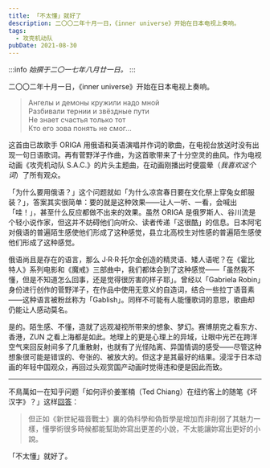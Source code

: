 ```yaml
---
title: 「不太懂」就好了
description: 二〇〇二年十月一日，《inner universe》开始在日本电视上奏响。
tags:
  - 攻壳机动队
pubDate: 2021-08-30
---
```


:::info
*始撰于二〇一七年八月廿一日。*
:::

二〇〇二年十月一日，《inner universe》开始在日本电视上奏响。

> Ангелы и демоны кружили надо мной  
> Разбивали тернии и звёздные пути  
> Не знает счастья только тот  
> Кто его зова понять не смог…

这首由已故歌手 ORIGA 用俄语和英语演唱并作词的歌曲，在电视台放送时没有出现一句日语歌词。再有菅野洋子作曲，为这首歌带来了十分空灵的曲风。作为电视动画《攻壳机动队 S.A.C.》的片头主题曲，在动画刚播出时便<span class="heti-em">震晕</span>（*我喜欢这个词*）了所有观众。

「为什么要用俄语？」这个问题就如「为什么凉宫春日要在文化祭上穿兔女郎服装？」，答案其实很简单：要的就是这种效果——让人一听、一看，会喊出「哇！」，甚至什么反应都做不出来的效果。虽然 ORIGA 是俄罗斯人、谷川流是个轻小说作家，但这并不妨碍他们向听众、读者传递「这很酷」的信息。日本阿宅对俄语的普遍陌生感使他们形成了这种感觉，县立北高校生对性感的普遍陌生感使他们形成了这种感觉。

俄语尚且是<span class="heti-em">存在</span>的语言，那么 J·R·R·托尔金创造的精灵语、矮人语呢？在《霍比特人》系列电影和《魔戒》三部曲中，我们都体会到了这种感觉——「虽然我不懂，但是不知道怎么回事，还是觉得很厉害的样子耶」。曾经以「Gabriela Robin」身份进行创作的菅野洋子，在作品中使用无意义的自造词，结合一些拉丁语音素——这种语言被粉丝称为「Gablish」。同样不可能有人能懂歌词的意思，歌曲却仍能让人感动莫名。

是的。陌生感、不懂，造就了远观凝视所带来的想象、梦幻。赛博朋克之看东方、香港，ZUN 之看上海都是如此。地理上的更是心理上的异域，让眼中光芒在跨洋空气来回反射间多了几重散射，也就有了光怪陆离、异国情调的感受——尽管这种想象很可能是错误的、夸张的、被放大的。但这才是其最好的结果。浸淫于日本动画的年轻中国观众，再回过头观赏国产动画时觉得违和便是因此而致。

<hr />

不鳥萬如一在知乎问题「如何评价姜峯楠（Ted Chiang）在纽约客上的随笔《坏汉字》？」这样[回答](https://www.zhihu.com/question/47205991/answer/147068792)：

> 但正如《新世紀福音戰士》裏的偽科學和偽哲學是增加而非削弱了其魅力一樣，懂學術很多時候都能幫助妳寫出更差的小說，不太能讓妳寫出更好的小說。

「不太懂」就好了。